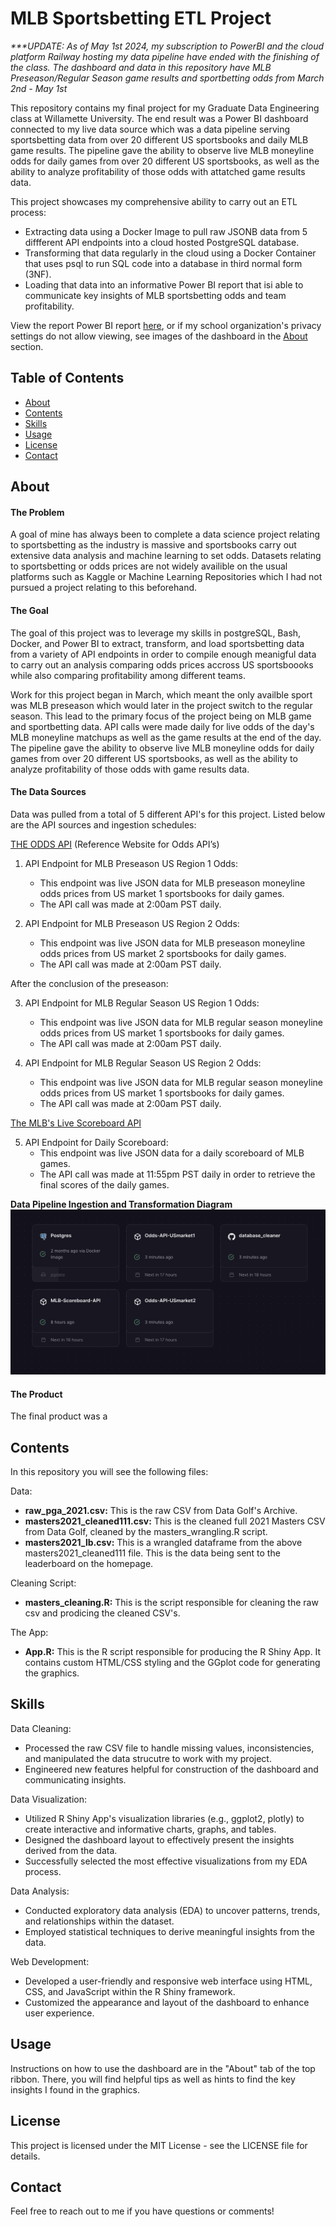 # MLB Sportsbetting ETL Project

*_***UPDATE: As of May 1st 2024, my subscription to PowerBI and the cloud platform Railway hosting my data pipeline have ended with the finishing of the class. The dashboard and data in this repository have MLB Preseason/Regular Season game results and sportbetting odds from March 2nd - May 1st_*

This repository contains my final project for my Graduate Data Engineering class at Willamette University. The end result was a Power BI dashboard connected to my live data source which was a data pipeline serving sportsbetting data from over 20 different US sportsbooks and daily MLB game results. The pipeline gave the ability to observe live MLB moneyline odds for daily games from over 20 different US sportsbooks, as well as the ability to analyze profitability of those odds with attatched game results data.

This project showcases my comprehensive ability to carry out an ETL process:

- Extracting data using a Docker Image to pull raw JSONB data from 5 diffferent API endpoints into a cloud hosted PostgreSQL database.
- Transforming that data regularly in the cloud using a Docker Container that uses psql to run SQL code into a database in third normal form (3NF).
- Loading that data into an informative Power BI report that isi able to communicate key insights of MLB sportsbetting odds and team profitability.

View the report Power BI report [here](https://app.powerbi.com/groups/16ae97bc-f021-4246-b11e-638b2ab3cb6a/reports/014bc0ce-8d53-4aa7-b3f9-4febf1e88f1a/ReportSection4636aaa8c019734a14c2?ctid=46bc6c40-368d-4a20-9b1b-c1842f786542&experience=power-bi), or if my school organization's privacy settings do not allow viewing, see images of the dashboard in the [About](#about) section.


## Table of Contents

- [About](#about)
- [Contents](#contents)
- [Skills](#skills)
- [Usage](#usage)
- [License](#license)
- [Contact](#contact)

## About

#### The Problem

A goal of mine has always been to complete a data science project relating to sportsbetting as the industry is massive and sportsbooks carry out extensive data analysis and machine learning to set odds. Datasets relating to sportsbetting or odds prices are not widely availible on the usual platforms such as Kaggle or Machine Learning Repositories which I had not pursued a project relating to this beforehand.

#### The Goal

The goal of this project was to leverage my skills in postgreSQL, Bash, Docker, and Power BI to extract, transform, and load sportsbetting data from a variety of API endpoints in order to compile enough meanigful data to carry out an analysis comparing odds prices accross US sportsboooks while also comparing profitability among different teams.

Work for this project began in March, which meant the only availble sport was MLB preseason which would later in the project switch to the regular season. This lead to the primary focus of the project being on MLB game and sportbetting data. API calls were made daily for live odds of the day's MLB moneyline matchups as well as the game results at the end of the day. The pipeline gave the ability to observe live MLB moneyline odds for daily games from over 20 different US sportsbooks, as well as the ability to analyze profitability of those odds with game results data.

#### The Data Sources

Data was pulled from a total of 5 different API's for this project. Listed below are the API sources and ingestion schedules:

[THE ODDS API](https://the-odds-api.com/) (Reference Website for Odds API’s)

1. API Endpoint for MLB Preseason US Region 1 Odds:
   - This endpoint was live JSON data for MLB preseason moneyline odds prices from US market 1 sportsbooks for daily games.
   - The API call was made at 2:00am PST daily.
  
2. API Endpoint for MLB Preseason US Region 2 Odds:
   - This endpoint was live JSON data for MLB preseason moneyline odds prices from US market 2 sportsbooks for daily games.
   - The API call was made at 2:00am PST daily.
  
After the conclusion of the preseason:
     
3. API Endpoint for MLB Regular Season US Region 1 Odds:
   - This endpoint was live JSON data for MLB regular season moneyline odds prices from US market 1 sportsbooks for daily games.
   - The API call was made at 2:00am PST daily.
     
4. API Endpoint for MLB Regular Season US Region 2 Odds:
   - This endpoint was live JSON data for MLB regular season moneyline odds prices from US market 1 sportsbooks for daily games.
   - The API call was made at 2:00am PST daily.
   
[The MLB's Live Scoreboard API](https://statsapi.mlb.com/ (Reference Website for MLB game scoreboard))

5. API Endpoint for Daily Scoreboard:
   - This endpoint was live JSON data for a daily scoreboard of MLB games.
   - The API call was made at 11:55pm PST daily in order to retrieve the final scores of the daily games.
  
**Data Pipeline Ingestion and Transformation Diagram**
![Cloud Diagram](images/railway_cloud_diagram.png)


#### The Product

The final product was a 

## Contents

In this repository you will see the following files:

Data:
- **raw_pga_2021.csv:** This is the raw CSV from Data Golf's Archive.
- **masters2021_cleaned111.csv:** This is the cleaned full 2021 Masters CSV from Data Golf, cleaned by the masters_wrangling.R script.
- **masters2021_lb.csv:** This is a wrangled dataframe from the above masters2021_cleaned111 file. This is the data being sent to the leaderboard on the homepage.

Cleaning Script:
- **masters_cleaning.R:** This is the script responsible for cleaning the raw csv and prodicing the cleaned CSV's.

The App:
- **App.R:** This is the R script responsible for producing the R Shiny App. It contains custom HTML/CSS styling and the GGplot code for generating the graphics.

## Skills

Data Cleaning:
- Processed the raw CSV file to handle missing values, inconsistencies, and manipulated the data strucutre to work with my project.
- Engineered new features helpful for construction of the dashboard and communicating insights.
  
Data Visualization:
- Utilized R Shiny App's visualization libraries (e.g., ggplot2, plotly) to create interactive and informative charts, graphs, and tables.
- Designed the dashboard layout to effectively present the insights derived from the data.
- Successfully selected the most effective visualizations from my EDA process.
  
Data Analysis:
- Conducted exploratory data analysis (EDA) to uncover patterns, trends, and relationships within the dataset.
- Employed statistical techniques to derive meaningful insights from the data.
  
Web Development:
- Developed a user-friendly and responsive web interface using HTML, CSS, and JavaScript within the R Shiny framework.
- Customized the appearance and layout of the dashboard to enhance user experience.

## Usage

Instructions on how to use the dashboard are in the "About" tab of the top ribbon. There, you will find helpful tips as well as hints to find the key insights I found in the graphics.

## License

This project is licensed under the MIT License - see the LICENSE file for details.

## Contact

Feel free to reach out to me if you have questions or comments!

